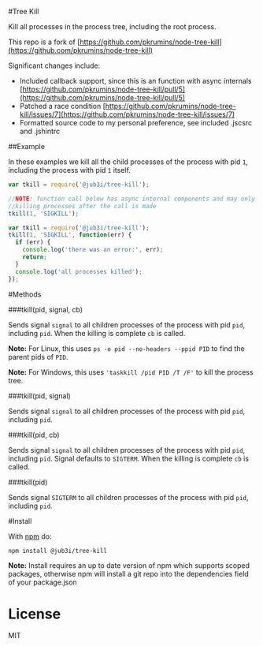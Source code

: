 #Tree Kill

Kill all processes in the process tree, including the root process.

This repo is a fork of [https://github.com/pkrumins/node-tree-kill](https://github.com/pkrumins/node-tree-kill)

Significant changes include:
- Included callback support, since this is an function with async internals [https://github.com/pkrumins/node-tree-kill/pull/5](https://github.com/pkrumins/node-tree-kill/pull/5)
- Patched a race condition [https://github.com/pkrumins/node-tree-kill/issues/7](https://github.com/pkrumins/node-tree-kill/issues/7)
- Formatted source code to my personal preference, see included .jscsrc and .jshintrc

##Example

In these examples we kill all the child processes of the process with pid `1`, including the process with pid `1` itself.

```js
var tkill = require('@jub3i/tree-kill');

//NOTE: function call below has async internal components and may only finish
//killing processes after the call is made
tkill(1, 'SIGKILL');
```

```js
var tkill = require('@jub3i/tree-kill');
tkill(1, 'SIGKILL', function(err) {
  if (err) {
    console.log('there was an error:', err);
    return;
  }
  console.log('all processes killed');
});
```

#Methods

###tkill(pid, signal, cb)

Sends signal `signal` to all children processes of the process with pid `pid`, including `pid`. When the killing is complete `cb` is called.

**Note:** For Linux, this uses `ps -o pid --no-headers --ppid PID` to find the parent pids of `PID`.

**Note:** For Windows, this uses `'taskkill /pid PID /T /F'` to kill the process tree.

###tkill(pid, signal)

Sends signal `signal` to all children processes of the process with pid `pid`, including `pid`.

###tkill(pid, cb)

Sends signal `signal` to all children processes of the process with pid `pid`, including `pid`. Signal defaults to `SIGTERM`. When the killing is complete `cb` is called.

###tkill(pid)

Sends signal `SIGTERM` to all children processes of the process with pid `pid`, including `pid`.

#Install

With [npm](https://npmjs.org) do:

```
npm install @jub3i/tree-kill
```

**Note:** Install requires an up to date version of npm which supports scoped packages, otherwise npm will install a git repo into the dependencies field of your package.json

License
=======

MIT
